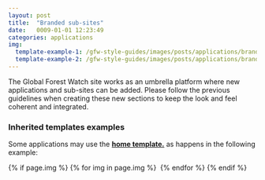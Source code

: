 ```yaml
---
layout: post
title:  "Branded sub-sites"
date:   0009-01-01 12:23:49
categories: applications
img:
  template-example-1: /gfw-style-guides/images/posts/applications/branded-sub-sites/01-01b-home.jpg
  template-example-2: /gfw-style-guides/images/posts/applications/branded-sub-sites/01-02b-climate.jpg
---
```


The Global Forest Watch site works as an umbrella platform where new applications and sub-sites can be added. Please follow the previous guidelines when creating these new sections to keep the look and feel coherent and integrated.

### Inherited templates examples

Some applications may use the **[home template.][home-template]** as happens in the following example:

<div class="gallery">
  {% if page.img %}
    {% for img in page.img %}
      <img src="{{img[1]}}" alt="">
    {% endfor %}
  {% endif %}
</div>

[home-template]: /gfw-style-guides/page-elements/main-templates/home-template.html
